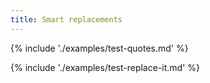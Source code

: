 ```yaml
---
title: Smart replacements
---
```


{% include './examples/test-quotes.md' %}

{% include './examples/test-replace-it.md' %}

